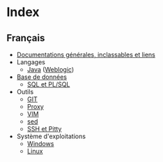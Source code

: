 # Index

## Français


- [Documentations générales, inclassables et liens](fr/index.md)
- Langages
  - [Java](fr/java.md) ([Weblogic](fr/weblogic.md))
- [Base de données](fr/database.md)
  - [SQL et PL/SQL](fr/sql.md)
- Outils
  - [GIT](fr/git.md)
  - [Proxy](fr/proxy.md)
  - [VIM](fr/vim.md)
  - [sed](fr/sed.md)
  - [SSH et Pitty](fr/ssh_and_putty.md)
- Système d'exploitations
  - [Windows](fr/windows.md)
  - [Linux](fr/linux.md)
